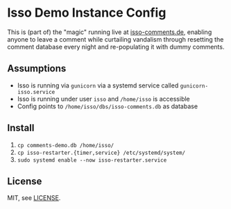 # Isso Demo Instance Config

This is (part of) the "magic" running live at
[isso-comments.de](https://isso-comments.de), enabling anyone to leave a comment
while curtailing vandalism through resetting the comment database every night
and re-populating it with dummy comments.

## Assumptions

- Isso is running via `gunicorn` via a systemd service called
  `gunicorn-isso.service`
- Isso is running under user `isso` and `/home/isso` is accessible
- Config points to `/home/isso/dbs/isso-comments.db` as database

## Install

1. `cp comments-demo.db /home/isso/`
2. `cp isso-restarter.{timer,service} /etc/systemd/system/`
3. `sudo systemd enable --now isso-restarter.service`

## License

MIT, see [LICENSE](LICENSE).

